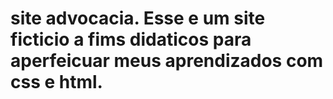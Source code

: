 # site advocacia. Esse e um site ficticio a fims didaticos para aperfeicuar meus aprendizados com css e html. 
